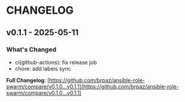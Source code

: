 # CHANGELOG

## v0.1.1 - 2025-05-11

### What's Changed

* ci(github-actions): fix release job
* chore: add labels sync

**Full Changelog**: [https://github.com/brpaz/ansible-role-swarm/compare/v0.1.0...v0.1.1](https://github.com/brpaz/ansible-role-swarm/compare/v0.1.0...v0.1.1)
